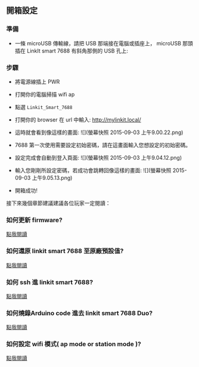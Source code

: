 ## 開箱設定

### 準備
* 一條 microUSB 傳輸線，請把 USB 那端接在電腦或插座上， microUSB 那頭插在 LinkIt smart 7688 有斜角那側的 USB 孔上:



### 步驟

* 將電源線插上 PWR 
* 打開你的電腦掃描 wifi ap
* 點選 `Linkit_Smart_7688`
* 打開你的 browser 在 url 中輸入: http://mylinkit.local/
* 這時就會看到像這樣的畫面:
    ![](螢幕快照 2015-09-03 上午9.00.22.png)
* 7688 第一次使用需要設定初始密碼，請在這畫面輸入您想設定的初始密碼。
    
* 設定完成會自動到登入頁面:
    ![](螢幕快照 2015-09-03 上午9.04.12.png)
* 輸入您剛剛所設定密碼，若成功會跳轉回像這樣的畫面:
    ![](螢幕快照 2015-09-03 上午9.05.13.png)

* 開箱成功!

接下來幾個章節建議建議各位玩家一定閱讀：

### 如何更新 firmware?

[點我閱讀](/)

### 如何還原 linkit smart 7688 至原廠預設值?

[點我閱讀](/)

### 如何 ssh 進 linkit smart 7688?

[點我閱讀](/)

### 如何燒錄Arduino code 進去 linkit smart 7688 Duo?

[點我閱讀](/)

### 如何設定 wifi 模式( ap mode or station mode )?

[點我閱讀](/)
